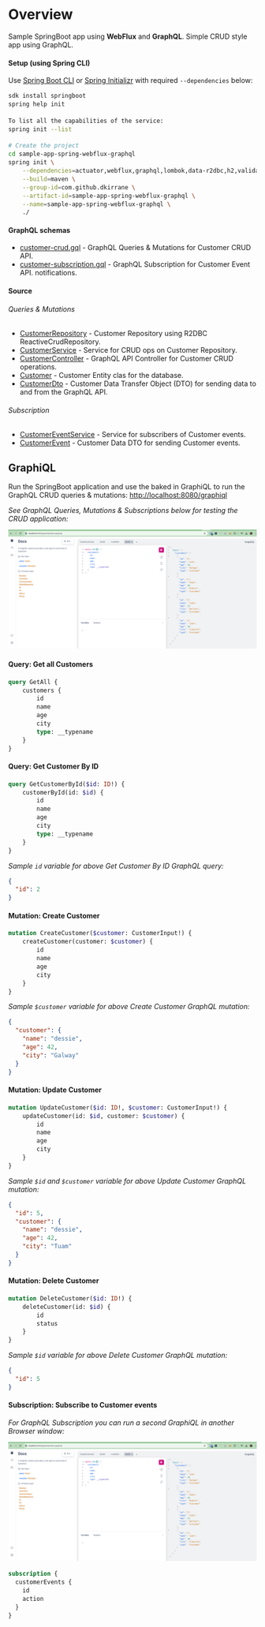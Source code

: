 # Overview

Sample SpringBoot app using **WebFlux** and **GraphQL**.
Simple CRUD style app using GraphQL.

#### Setup (using Spring CLI)

Use [Spring Boot CLI](https://docs.spring.io/spring-boot/cli/index.html)
or [Spring Initializr](https://start.spring.io/) with required `--dependencies` below:

```bash
sdk install springboot
spring help init

To list all the capabilities of the service:
spring init --list

# Create the project
cd sample-app-spring-webflux-graphql
spring init \
    --dependencies=actuator,webflux,graphql,lombok,data-r2dbc,h2,validation,devtools \
    --build=maven \
    --group-id=com.github.dkirrane \
    --artifact-id=sample-app-spring-webflux-graphql \
    --name=sample-app-spring-webflux-graphql \
    ./
```

#### GraphQL schemas

- [customer-crud.gql](src/main/resources/graphql/customer-crud.gql) - GraphQL Queries & Mutations for Customer CRUD API.
- [customer-subscription.gql](src/main/resources/graphql/customer-subscription.gql) - GraphQL Subscription for Customer Event API.
  notifications.

#### Source

###### Queries & Mutations

- [CustomerRepository](src/main/java/com/github/dkirrane/sample/repository/CustomerRepository.java) - Customer
  Repository using R2DBC ReactiveCrudRepository.
- [CustomerService](src/main/java/com/github/dkirrane/sample/service/CustomerService.java) - Service for CRUD ops on
  Customer Repository.
- [CustomerController](src/main/java/com/github/dkirrane/sample/controller/CustomerController.java) - GraphQL API
  Controller for Customer CRUD operations.
- [Customer](src/main/java/com/github/dkirrane/sample/entity/Customer.java) - Customer Entity clas for the database.
- [CustomerDto](src/main/java/com/github/dkirrane/sample/dto/CustomerDto.java) - Customer Data Transfer Object (DTO) for
  sending data to and from the GraphQL API.

###### Subscription

- [CustomerEventService](src/main/java/com/github/dkirrane/sample/service/CustomerEventService.java) - Service for
  subscribers of Customer events.
- [CustomerEvent](src/main/java/com/github/dkirrane/sample/dto/CustomerEvent.java) - Customer Data DTO for sending
  Customer events.

## GraphiQL

Run the SpringBoot application and use the baked in GraphiQL to run the GraphQL CRUD queries & mutations:
[http://localhost:8080/graphiql](http://localhost:8080/graphiql)

_See GraphQL Queries, Mutations & Subscriptions below for testing the CRUD application:_

![graphiql](images/graphiql_crud.png)

#### Query: Get all Customers

```graphql
query GetAll {
    customers {
        id
        name
        age
        city
        type: __typename
    }
}
```

#### Query: Get Customer By ID

```graphql
query GetCustomerById($id: ID!) {
    customerById(id: $id) {
        id
        name
        age
        city
        type: __typename
    }
}
```

_Sample `id` variable for above Get Customer By ID GraphQL query:_

```json
{
  "id": 2
}
```

#### Mutation: Create Customer

```graphql
mutation CreateCustomer($customer: CustomerInput!) {
    createCustomer(customer: $customer) {
        id
        name
        age
        city
    }
}
```

_Sample `$customer` variable for above Create Customer GraphQL mutation:_

```json
{
  "customer": {
    "name": "dessie",
    "age": 42,
    "city": "Galway"
  }
}
```

#### Mutation: Update Customer

```graphql
mutation UpdateCustomer($id: ID!, $customer: CustomerInput!) {
    updateCustomer(id: $id, customer: $customer) {
        id
        name
        age
        city
    }
}
```

_Sample `$id` and `$customer` variable for above Update Customer GraphQL mutation:_

```json
{
  "id": 5,
  "customer": {
    "name": "dessie",
    "age": 42,
    "city": "Tuam"
  }
}
```

#### Mutation: Delete Customer

```graphql
mutation DeleteCustomer($id: ID!) {
    deleteCustomer(id: $id) {
        id
        status
    }
}
```

_Sample `$id` variable for above Delete Customer GraphQL mutation:_

```json
{
  "id": 5
}
```

#### Subscription: Subscribe to Customer events

_For GraphQL Subscription you can run a second GraphiQL in another Browser window:_

![graphiql](images/graphiql_subscription.png)

```graphql
subscription {
  customerEvents {
    id
    action
  }
}
```